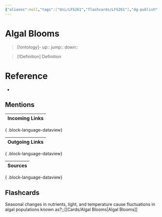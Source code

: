 ```yaml
---
{"aliases":null,"tags":["Uni/LFS261","flashcards/LFS261"],"dg-publish":true,"permalink":"/cards/algal-blooms/","dgPassFrontmatter":true}
---
```


# Algal Blooms

> [!ontology]-
> up:: 
> jump:: 
> down:: 

> [!Definition] Definition

# Reference

- 

## Mentions

| Incoming Links |
| -------------- |

{ .block-language-dataview}

| Outgoing Links |
| -------------- |

{ .block-language-dataview}

| Sources |
| ------- |

{ .block-language-dataview}

## Flashcards

Seasonal changes in nutrients, light, and temperature cause fluctuations in algal populations known as?;;[[Cards/Algal Blooms\|Algal Blooms]]
<!--SR:!2024-05-16,1,230-->